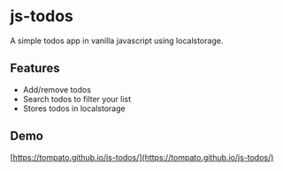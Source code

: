 # js-todos
A simple todos app in vanilla javascript using localstorage.

## Features
* Add/remove todos
* Search todos to filter your list
* Stores todos in localstorage

## Demo
[https://tompato.github.io/js-todos/](https://tompato.github.io/js-todos/)
